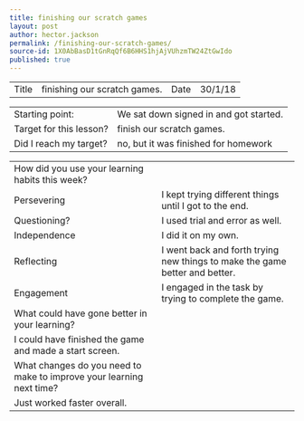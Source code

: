 ```yaml
---
title: finishing our scratch games
layout: post
author: hector.jackson
permalink: /finishing-our-scratch-games/
source-id: 1X0AbBasD1tGnRqQf6B6HHS1hjAjVUhzmTW24ZtGwIdo
published: true
---
```

<table>
  <tr>
    <td>Title</td>
    <td>finishing our scratch games.</td>
    <td>Date</td>
    <td>30/1/18</td>
  </tr>
</table>


<table>
  <tr>
    <td>Starting point:</td>
    <td>We sat down signed in and got started.</td>
  </tr>
  <tr>
    <td>Target for this lesson?</td>
    <td>finish our scratch games.</td>
  </tr>
  <tr>
    <td>Did I reach my target? </td>
    <td>no, but it was finished for homework</td>
  </tr>
</table>


<table>
  <tr>
    <td>How did you use your learning habits this week?</td>
    <td></td>
  </tr>
  <tr>
    <td>Persevering</td>
    <td>I kept trying different things until I got to the end.</td>
  </tr>
  <tr>
    <td>Questioning?</td>
    <td>I used trial and error as well. </td>
  </tr>
  <tr>
    <td>Independence</td>
    <td>I did it on my own.</td>
  </tr>
  <tr>
    <td>Reflecting</td>
    <td>I went back and forth trying new things to make the game better and better.</td>
  </tr>
  <tr>
    <td>Engagement</td>
    <td>I engaged in the task by trying to complete the game.</td>
  </tr>
  <tr>
    <td>What could have gone better in your learning?</td>
    <td></td>
  </tr>
  <tr>
    <td>I could have finished the game and made a start screen.</td>
    <td></td>
  </tr>
  <tr>
    <td>What changes do you need to make to improve your learning next time?</td>
    <td></td>
  </tr>
  <tr>
    <td>Just worked faster overall.</td>
    <td></td>
  </tr>
</table>


